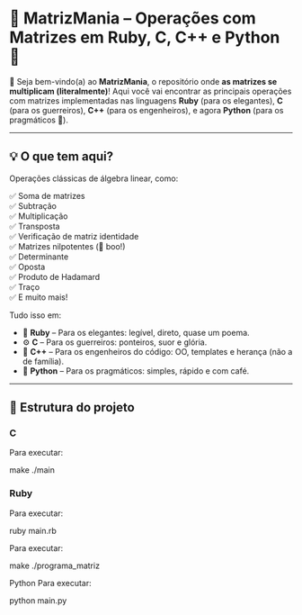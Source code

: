 # 🧠 MatrizMania – Operações com Matrizes em Ruby, C, C++ e Python 🧮

🎉 Seja bem-vindo(a) ao **MatrizMania**, o repositório onde **as matrizes se multiplicam (literalmente)**! Aqui você vai encontrar as principais operações com matrizes implementadas nas linguagens **Ruby** (para os elegantes), **C** (para os guerreiros), **C++** (para os engenheiros), e agora **Python** (para os pragmáticos 🐍).

---

## 💡 O que tem aqui?

Operações clássicas de álgebra linear, como:

✅ Soma de matrizes  
✅ Subtração  
✅ Multiplicação  
✅ Transposta  
✅ Verificação de matriz identidade  
✅ Matrizes nilpotentes (👻 boo!)  
✅ Determinante  
✅ Oposta  
✅ Produto de Hadamard  
✅ Traço  
✅ E muito mais!

Tudo isso em:

- 🐍 **Ruby** – Para os elegantes: legível, direto, quase um poema.
- ⚙️ **C** – Para os guerreiros: ponteiros, suor e glória.
- 🧱 **C++** – Para os engenheiros do código: OO, templates e herança (não a de família).
- 🐍 **Python** – Para os pragmáticos: simples, rápido e com café.

---

## 📁 Estrutura do projeto

### C

Para executar:

make
./main


### Ruby

Para executar:

ruby main.rb

Para executar:

make
./programa_matriz

Python
Para executar:

python main.py
